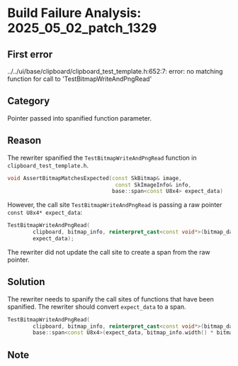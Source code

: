 # Build Failure Analysis: 2025_05_02_patch_1329

## First error

../../ui/base/clipboard/clipboard_test_template.h:652:7: error: no matching function for call to 'TestBitmapWriteAndPngRead'

## Category
Pointer passed into spanified function parameter.

## Reason
The rewriter spanified the `TestBitmapWriteAndPngRead` function in `clipboard_test_template.h`.

```c++
void AssertBitmapMatchesExpected(const SkBitmap& image,
                                  const SkImageInfo& info,
                                 base::span<const U8x4> expect_data)
```

However, the call site `TestBitmapWriteAndPngRead` is passing a raw pointer `const U8x4* expect_data`:

```c++
TestBitmapWriteAndPngRead(
        clipboard, bitmap_info, reinterpret_cast<const void*>(bitmap_data),
        expect_data);
```

The rewriter did not update the call site to create a span from the raw pointer.

## Solution
The rewriter needs to spanify the call sites of functions that have been spanified. The rewriter should convert `expect_data` to a span.

```c++
TestBitmapWriteAndPngRead(
        clipboard, bitmap_info, reinterpret_cast<const void*>(bitmap_data),
        base::span<const U8x4>(expect_data, bitmap_info.width() * bitmap_info.height()));
```

## Note
```